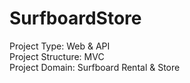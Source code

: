 # SurfboardStore

Project Type: Web & API<br/>
Project Structure: MVC<br/>
Project Domain: Surfboard Rental & Store<br/>
